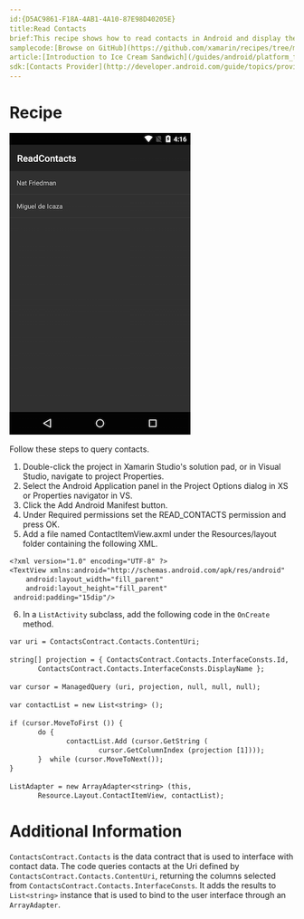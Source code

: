 ```yaml
---
id:{D5AC9861-F18A-4AB1-4A10-87E98D40205E}  
title:Read Contacts  
brief:This recipe shows how to read contacts in Android and display the results in a list.  
samplecode:[Browse on GitHub](https://github.com/xamarin/recipes/tree/master/android/data/contentproviders/read_contacts)  
article:[Introduction to Ice Cream Sandwich](/guides/android/platform_features/introduction_to_ice_cream_sandwich)  
sdk:[Contacts Provider](http://developer.android.com/guide/topics/providers/contacts-provider.html)  
---
```


<a name="Recipe" class="injected"></a>


# Recipe

 [ ![](Images/readcontacts.png)](Images/readcontacts.png)

Follow these steps to query contacts.

1.  Double-click the project in Xamarin Studio's solution pad, or in Visual Studio, navigate to project Properties.
2.  Select the Android Application panel in the Project Options dialog in XS or Properties navigator in VS.
3.  Click the Add Android Manifest button.
4.  Under Required permissions set the READ_CONTACTS permission and press OK.
5.  Add a file named ContactItemView.axml under the Resources/layout folder containing the following XML.


```
<?xml version="1.0" encoding="UTF-8" ?>
<TextView xmlns:android="http://schemas.android.com/apk/res/android"
    android:layout_width="fill_parent"
    android:layout_height="fill_parent"
 android:padding="15dip"/>
```

<ol start="6">
  <li>In a <code>ListActivity</code> subclass, add the following code in the <code>OnCreate</code> method.</li>
</ol>

```
var uri = ContactsContract.Contacts.ContentUri;

string[] projection = { ContactsContract.Contacts.InterfaceConsts.Id,
       ContactsContract.Contacts.InterfaceConsts.DisplayName };

var cursor = ManagedQuery (uri, projection, null, null, null);

var contactList = new List<string> ();

if (cursor.MoveToFirst ()) {
       do {
              contactList.Add (cursor.GetString (
                      cursor.GetColumnIndex (projection [1])));
       }  while (cursor.MoveToNext());
}

ListAdapter = new ArrayAdapter<string> (this,
       Resource.Layout.ContactItemView, contactList);
```

 <a name="Additional_Information" class="injected"></a>


# Additional Information

`ContactsContract.Contacts` is the data contract that is used to interface with
contact data. The code queries contacts at the Uri defined by
`ContactsContract.Contacts.ContentUri`, returning the columns selected from
`ContactsContract.Contacts.InterfaceConsts`. It adds the results to
`List<string>` instance that is used to bind to the user interface through
an `ArrayAdapter`.